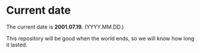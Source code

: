 # Current date

The current date is **2001.07.19.** (YYYY.MM.DD.)

This repository will be good when the world ends, so we will know how long it lasted.